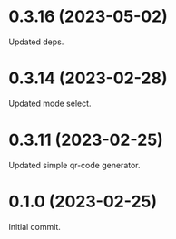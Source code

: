 # 0.3.16 (2023-05-02)

Updated deps.

# 0.3.14 (2023-02-28)

Updated mode select.

# 0.3.11 (2023-02-25)

Updated simple qr-code generator.

# 0.1.0 (2023-02-25)

Initial commit.
